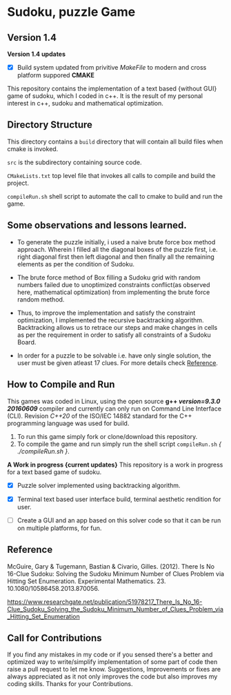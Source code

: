 # Sudoku, puzzle Game
## Version 1.4


**Version 1.4 updates**
- [x] Build system updated from privitive *MakeFile* to modern and cross platform suppored **CMAKE**


This repository contains the implementation of a text based {without GUI} game of sudoku, which I coded in c++.
It is the result of my personal interest in c++, sudoku and mathematical optimization.

## Directory Structure
This directory contains a `build` directory that will contain all build files when cmake is invoked.

`src` is the subdirectory containing source code.

`CMakeLists.txt` top level file that invokes all calls to compile and build the project.

`compileRun.sh` shell script to automate the call to cmake to build and run the game.

## Some observations and lessons learned.
* To generate the puzzle initially, i used a naive brute force box method approach. Wherein I filled all the diagonal boxes of the puzzle first, i.e. right diagonal first then left diagonal and then finally all the remaining elements as per the condition of Sudoku.

* The brute force method of Box filling a Sudoku grid with random numbers failed due to unoptimized constraints conflict(as observed here, mathematical optimization) from implementing the brute force random method.

* Thus, to improve the implementation and satisfy the constraint optimization, I implemented the recursive backtracking algorithm. Backtracking allows us to retrace our steps and make changes in cells as per the requirement in order to satisfy all constraints of a Sudoku Board.

* In order for a puzzle to be solvable i.e. have only single solution, the user must be given atleast 17 clues. For more details check [Reference](#Reference).


## How to Compile and Run
This games was coded in Linux, using the open source **g++ *version=9.3.0 20160609*** compiler and currently can only run on Command Line Interface (CLI). Revision *C++20* of the ISO/IEC 14882 standard for the C++ programming language was used for build.

1. To run this game simply fork or clone/download this repository.
2. To compile the game and run simply run the shell script `compileRun.sh` *{ ./compileRun.sh }*.


**A Work in progress {current updates}**
This repository is a work in progress for a text based game of sudoku.

- [x] Puzzle solver implemented using backtracking algorithm.
- [x] Terminal text based user interface build, terminal aesthetic rendition for user.
- [ ] Create a GUI and an app based on this solver code so that it can be run on multiple platforms, for fun.


## Reference 
McGuire, Gary & Tugemann, Bastian & Civario, Gilles. (2012). There Is No 16-Clue Sudoku: Solving the Sudoku Minimum Number of Clues Problem via Hitting Set Enumeration. Experimental Mathematics. 23. 10.1080/10586458.2013.870056.

https://www.researchgate.net/publication/51978217_There_Is_No_16-Clue_Sudoku_Solving_the_Sudoku_Minimum_Number_of_Clues_Problem_via_Hitting_Set_Enumeration


## Call for Contributions
If you find any mistakes in my code or if you sensed there's a better and optimized way to write/simplify implementation of some part of code then raise a pull request to let me know. Suggestions, Improvements or fixes are always appreciated as it not only improves the code but also improves my coding skills. 
Thanks for your Contributions. 
